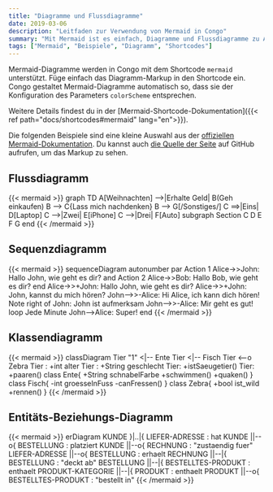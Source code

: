 ```yaml
---
title: "Diagramme und Flussdiagramme"
date: 2019-03-06
description: "Leitfaden zur Verwendung von Mermaid in Congo"
summary: "Mit Mermaid ist es einfach, Diagramme und Flussdiagramme zu Artikeln hinzuzufügen."
tags: ["Mermaid", "Beispiele", "Diagramm", "Shortcodes"]
---
```


Mermaid-Diagramme werden in Congo mit dem Shortcode `mermaid` unterstützt. Füge einfach das Diagramm-Markup in den Shortcode ein. Congo gestaltet Mermaid-Diagramme automatisch so, dass sie der Konfiguration des Parameters `colorScheme` entsprechen.

Weitere Details findest du in der [Mermaid-Shortcode-Dokumentation]({{< ref path="docs/shortcodes#mermaid" lang="en">}}).

Die folgenden Beispiele sind eine kleine Auswahl aus der [offiziellen Mermaid-Dokumentation](https://mermaid-js.github.io/mermaid/). Du kannst auch [die Quelle der Seite](https://raw.githubusercontent.com/jpanther/congo/dev/exampleSite/content/samples/diagrams-flowcharts/index.de.md) auf GitHub aufrufen, um das Markup zu sehen.

## Flussdiagramm

{{< mermaid >}}
graph TD
A[Weihnachten] -->|Erhalte Geld| B(Geh einkaufen)
B --> C{Lass mich nachdenken}
B --> G[/Sonstiges/]
C ==>|Eins| D[Laptop]
C -->|Zwei| E[iPhone]
C -->|Drei| F[Auto]
subgraph Section
C
D
E
F
G
end
{{< /mermaid >}}

## Sequenzdiagramm

{{< mermaid >}}
sequenceDiagram
autonumber
par Action 1
Alice->>John: Hallo John, wie geht es dir?
and Action 2
Alice->>Bob: Hallo Bob, wie geht es dir?
end
Alice->>+John: Hallo John, wie geht es dir?
Alice->>+John: John, kannst du mich hören?
John-->>-Alice: Hi Alice, ich kann dich hören!
Note right of John: John ist aufmerksam
John-->>-Alice: Mir geht es gut!
loop Jede Minute
John-->Alice: Super!
end
{{< /mermaid >}}

## Klassendiagramm

{{< mermaid >}}
classDiagram
Tier "1" <|-- Ente
Tier <|-- Fisch
Tier <--o Zebra
Tier : +int alter
Tier : +String geschlecht
Tier: +istSaeugetier()
Tier: +paaren()
class Ente{
+String schnabelFarbe
+schwimmen()
+quaken()
}
class Fisch{
-int groesseInFuss
-canFressen()
}
class Zebra{
+bool ist_wild
+rennen()
}
{{< /mermaid >}}

## Entitäts-Beziehungs-Diagramm

{{< mermaid >}}
erDiagram
KUNDE }|..|{ LIEFER-ADRESSE : hat
KUNDE ||--o{ BESTELLUNG : platziert
KUNDE ||--o{ RECHNUNG : "zustaendig fuer"
LIEFER-ADRESSE ||--o{ BESTELLUNG : erhaelt
RECHNUNG ||--|{ BESTELLUNG : "deckt ab"
BESTELLUNG ||--|{ BESTELLTES-PRODUKT : enthaelt
PRODUKT-KATEGORIE ||--|{ PRODUKT : enthaelt
PRODUKT ||--o{ BESTELLTES-PRODUKT : "bestellt in"
{{< /mermaid >}}
